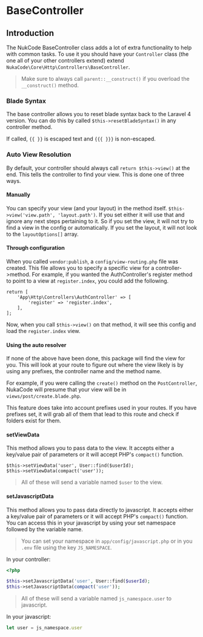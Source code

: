 # BaseController

## Introduction
The NukCode BaseController class adds a lot of extra functionality to help with common tasks.  To use it you should have 
your `Controller` class (the one all of your other controllers extend) extend `NukaCode\Core\Http\Controllers\BaseController`.

> Make sure to always call `parent::__construct()` if you overload the `__construct()` method.

### Blade Syntax
The base controller allows you to reset blade syntax back to the Laravel 4 version.  You can do this by called
`$this->resetBladeSyntax()` in any controller method.

If called, `{{ }}` is escaped text and `{{{ }}}` is non-escaped.

### Auto View Resolution
By default, your controller should always call `return $this->view()` at the end.  This tells the controller to find your 
view.  This is done one of three ways.

#### Manually
You can specify your view (and your layout) in the method itself.  `$this->view('view.path', 'layout.path')`.  If you set 
either it will use that and ignore any next steps pertaining to it.  So if you set the view, it will not try to find a view 
in the config or automatically.  If you set the layout, it will not look to the `layoutOptions[]` array.

#### Through configuration
When you called `vendor:publish`, a `config/view-routing.php` file was created.  This file allows you to specify a specific 
view for a controller->method.  For example, if you wanted the AuthController's register method to point to a view at 
`register.index`, you could add the following.

```
return [
    'App\Http\Controllers\AuthController' => [
        'register' => 'register.index',
    ],
];
```

Now, when you call `$this->view()` on that method, it will see this config and load the `register.index` view.

#### Using the auto resolver
If none of the above have been done, this package will find the view for you.  This will look at your route to figure out 
where the view likely is by using any prefixes, the controller name and the method name.

For example, if you were calling the `create()` method on the `PostController`, NukaCode will presume that your view will 
be in `views/post/create.blade.php`.

This feature does take into account prefixes used in your routes.  If you have prefixes set, it will grab all of them that 
lead to this route and check if folders exist for them.

#### setViewData
This method allows you to pass data to the view.  It accepts either a key/value pair of parameters or it will accept PHP's 
`compact()` function.

```
$this->setViewData('user', User::find($userId);
$this->setViewData(compact('user'));
```

> All of these will send a variable named `$user` to the view.

#### setJavascriptData
This method allows you to pass data directly to javascript.  It accepts either a key/value pair of parameters or it will accept PHP's 
`compact()` function.  You can access this in your javascript by using your set namespace followed by the variable name.

> You can set your namespace in `app/config/javascript.php` or in you `.env` file using the key `JS_NAMESPACE`.

In your controller:
```php
<?php

$this->setJavascriptData('user', User::find($userId);
$this->setJavascriptData(compact('user'));
```

> All of these will send a variable named `js_namespace.user` to javascript.

In your javascript:
```javascript
let user = js_namespace.user
````

